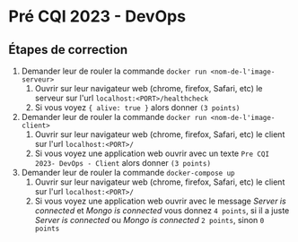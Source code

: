 # Pré CQI 2023 - DevOps

## Étapes de correction

1. Demander leur de rouler la commande `docker run <nom-de-l'image-serveur>`
   1. Ouvrir sur leur navigateur web (chrome, firefox, Safari, etc) le serveur sur l'url `localhost:<PORT>/healthcheck`
   2. Si vous voyez `{ alive: true }` alors donner `(3 points)`
2. Demander leur de rouler la commande `docker run <nom-de-l'image-client>`
   1. Ouvrir sur leur navigateur web (chrome, firefox, Safari, etc) le client sur l'url `localhost:<PORT>/`
   2. Si vous voyez une application web ouvrir avec un texte `Pre CQI 2023- DevOps - Client` alors donner `(3 points)`
3. Demander leur de rouler la commande `docker-compose up`
   1. Ouvrir sur leur navigateur web (chrome, firefox, Safari, etc) le client sur l'url `localhost:<PORT>/`
   2. Si vous voyez une application web ouvrir avec le message *Server is connected* et *Mongo is connected* vous donnez `4 points`, si il a juste *Server is connected* ou *Mongo is connected* `2 points`, sinon `0 points`